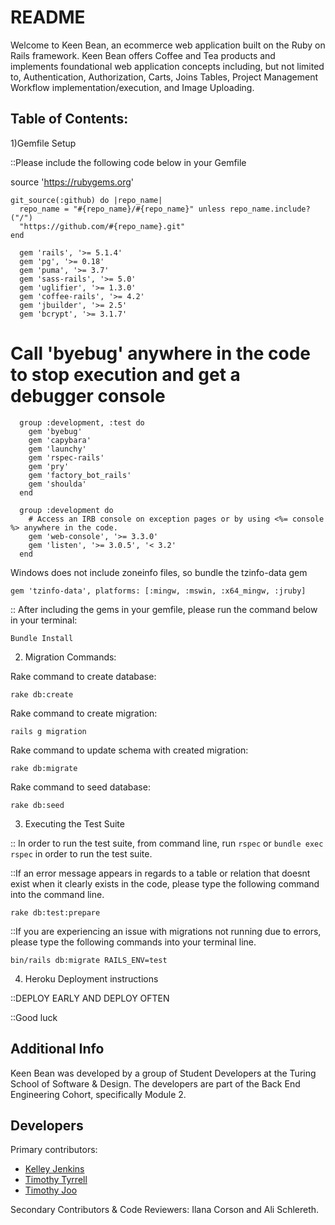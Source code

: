 # README

Welcome to Keen Bean, an ecommerce web application built on the Ruby on Rails framework. Keen Bean offers Coffee and Tea products and implements foundational web application concepts including, but not limited to, Authentication, Authorization, Carts, Joins Tables, Project Management Workflow implementation/execution, and Image Uploading.

## Table of Contents:

1)Gemfile Setup

::Please include the following code below in your Gemfile

source 'https://rubygems.org'
```
git_source(:github) do |repo_name|
  repo_name = "#{repo_name}/#{repo_name}" unless repo_name.include?("/")
  "https://github.com/#{repo_name}.git"
end

  gem 'rails', '>= 5.1.4'
  gem 'pg', '>= 0.18'
  gem 'puma', '>= 3.7'
  gem 'sass-rails', '>= 5.0'
  gem 'uglifier', '>= 1.3.0'
  gem 'coffee-rails', '>= 4.2'
  gem 'jbuilder', '>= 2.5'
  gem 'bcrypt', '>= 3.1.7'
```
# Call 'byebug' anywhere in the code to stop execution and get a debugger console

```
  group :development, :test do
    gem 'byebug'
    gem 'capybara'
    gem 'launchy'
    gem 'rspec-rails'
    gem 'pry'
    gem 'factory_bot_rails'
    gem 'shoulda'
  end

  group :development do
    # Access an IRB console on exception pages or by using <%= console %> anywhere in the code.
    gem 'web-console', '>= 3.3.0'
    gem 'listen', '>= 3.0.5', '< 3.2'
  end
```
Windows does not include zoneinfo files, so bundle the tzinfo-data gem
```
gem 'tzinfo-data', platforms: [:mingw, :mswin, :x64_mingw, :jruby]
```
:: After including the gems in your gemfile, please run the command below in your terminal:

```
Bundle Install
```

2) Migration Commands:

Rake command to create database:
```
rake db:create
```
Rake command to create migration:
```
rails g migration
```
Rake command to update schema with created migration:
```
rake db:migrate
```
Rake command to seed database:
```
rake db:seed
```


3) Executing the Test Suite

:: In order to run the test suite, from command line, run ```rspec``` or ```bundle exec rspec``` in order to run the test suite.

::If an error message appears in regards to a table or relation that doesnt exist when it clearly exists in the code, please type the following command into the command line.
```
rake db:test:prepare  
```
::If you are experiencing an issue with migrations not running due to errors, please type the following commands into your terminal line.
```
bin/rails db:migrate RAILS_ENV=test
```
4) Heroku Deployment instructions

::DEPLOY EARLY AND DEPLOY OFTEN

::Good luck

## Additional Info
Keen Bean was developed by a group of Student Developers at the Turing School of Software & Design. The developers are part of the Back End Engineering Cohort, specifically Module 2.

## Developers
Primary contributors:
- [Kelley Jenkins](https://github.com/kelleyjenkins) 
- [Timothy Tyrrell](https://github.com/timomitchel)
- [Timothy Joo](https://github.com/Tyjoo26)

Secondary Contributors & Code Reviewers: Ilana Corson and Ali Schlereth.
